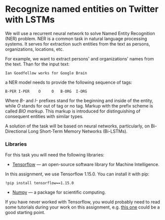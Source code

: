 # Recognize named entities on Twitter with LSTMs

We will use a recurrent neural network to solve Named Entity Recognition (NER) problem. NER is a common task in natural language processing systems. It serves for extraction such entities from the text as persons, organizations, locations, etc. 

For example, we want to extract persons' and organizations' names from the text. Than for the input text:

    Ian Goodfellow works for Google Brain

a NER model needs to provide the following sequence of tags:

    B-PER I-PER    O     O   B-ORG  I-ORG

Where *B-* and *I-* prefixes stand for the beginning and inside of the entity, while *O* stands for out of tag or no tag. Markup with the prefix scheme is called *BIO markup*. This markup is introduced for distinguishing of consequent entities with similar types.

A solution of the task will be based on neural networks, particularly, on Bi-Directional Long Short-Term Memory Networks (Bi-LSTMs).

### Libraries

For this task you will need the following libraries:
 - [Tensorflow](https://www.tensorflow.org) — an open-source software library for Machine Intelligence.
 
In this assignment, we use Tensorflow 1.15.0. You can install it with pip:

    !pip install tensorflow==1.15.0
     
 - [Numpy](http://www.numpy.org) — a package for scientific computing.
 
If you have never worked with Tensorflow, you would probably need to read some tutorials during your work on this assignment, e.g. [this one](https://www.tensorflow.org/tutorials/recurrent) could be a good starting point. 
